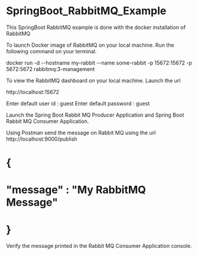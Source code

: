 # SpringBoot_RabbitMQ_Example


This SpringBoot RabbitMQ example is done with the docker installation of RabbitMQ

To launch Docker image of RabbitMQ on your local machine. Run the following command on your terminal.


docker run -d --hostname my-rabbit --name some-rabbit -p 15672:15672 -p 5672:5672 rabbitmq:3-management

To view the RabbitMQ dashboard on your local machine. Launch the url

http://localhost:15672

Enter default user id : guest
Enter default password : guest


Launch the Spring Boot Rabbit MQ Producer Application and Spring Boot Rabbit MQ Consumer Application.


Using Postman send the message on Rabbit MQ using the url
http://localhost:9000/publish

# {
#    "message" : "My RabbitMQ Message"
# }


Verify the message printed in the Rabbit MQ Consumer Application console.

